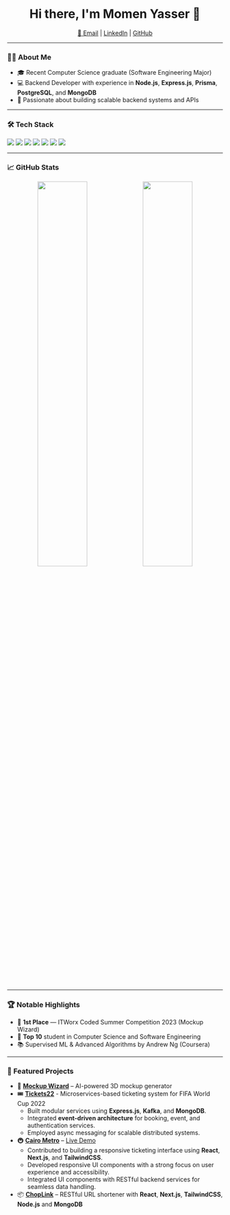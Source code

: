 <h1 align="center">Hi there, I'm Momen Yasser 👋</h1>

<p align="center">
  <a href="mailto:momenyasser522@gmail.com">📧 Email</a> |
  <a href="https://linkedin.com/in/momen-yasser-178200213">LinkedIn</a> |
  <a href="https://github.com/momenyasser01">GitHub</a>
</p>

---

### 👨‍💻 About Me

- 🎓 Recent Computer Science graduate (Software Engineering Major)
- 💻 Backend Developer with experience in **Node.js**, **Express.js**, **Prisma**, **PostgreSQL**, and **MongoDB**
- 🚀 Passionate about building scalable backend systems and APIs

---

### 🛠️ Tech Stack

<p>
  <img src="https://img.shields.io/badge/-Node.js-339933?logo=node.js&logoColor=white&style=flat" />
  <img src="https://img.shields.io/badge/-Express.js-000000?logo=express&logoColor=white&style=flat" />
  <img src="https://img.shields.io/badge/-PostgreSQL-336791?logo=postgresql&logoColor=white&style=flat" />
  <img src="https://img.shields.io/badge/-MongoDB-47A248?logo=mongodb&logoColor=white&style=flat" />
  <img src="https://img.shields.io/badge/-Prisma-2D3748?logo=prisma&logoColor=white&style=flat" />
  <img src="https://img.shields.io/badge/-JavaScript-F7DF1E?logo=javascript&logoColor=black&style=flat" />
  <img src="https://img.shields.io/badge/-TypeScript-3178C6?logo=typescript&logoColor=white&style=flat" />
</p>

---

### 📈 GitHub Stats

<p align="center">
  <img src="https://github-readme-stats.vercel.app/api?username=momenyasser01&show_icons=true&theme=tokyonight" width="48%" />
  <img src="https://github-readme-stats.vercel.app/api/top-langs/?username=momenyasser01&layout=compact&theme=tokyonight" width="48%" />
</p>

---

### 🏆 Notable Highlights

- 🥇 **1st Place** — ITWorx Coded Summer Competition 2023 (Mockup Wizard)
- 🎯 **Top 10** student in Computer Science and Software Engineering
- 📚 Supervised ML & Advanced Algorithms by Andrew Ng (Coursera)

---

### 📂 Featured Projects

- 🔗 [**Mockup Wizard**](https://github.com/YoussefElbasha/MockupWizard) – AI-powered 3D mockup generator    
- 🎟️ [**Tickets22**](https://github.com/ssary/WorldCup-tickets) - Microservices-based ticketing system for FIFA World Cup 2022  
  - Built modular services using **Express.js**, **Kafka**, and **MongoDB**.  
  - Integrated **event-driven architecture** for booking, event, and authentication services.  
  - Employed async messaging for scalable distributed systems.
- 🚇 [**Cairo Metro**](https://github.com/skittlesaur/cairometro) – [Live Demo](https://cairometro.baraa.app/)  
  - Contributed to building a responsive ticketing interface using **React**, **Next.js**, and **TailwindCSS**.  
  - Developed responsive UI components with a strong focus on user experience and accessibility.  
  - Integrated UI components with RESTful backend services for seamless data handling.
- 📦 [**ChopLink**](https://github.com/momenyasser01/chop-link) – RESTful URL shortener with **React**, **Next.js**, **TailwindCSS**, **Node.js** and **MongoDB**
